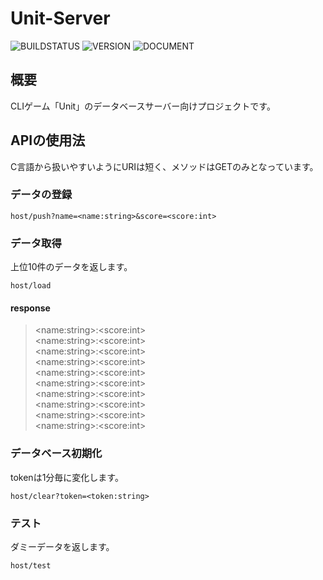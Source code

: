 # Unit-Server

![BUILDSTATUS](https://img.shields.io/badge/build-passing-success.svg) ![VERSION](https://img.shields.io/badge/version-1.0.1r-blightgreen.svg) ![DOCUMENT](https://img.shields.io/badge/documents-available-blue.svg)

## 概要

CLIゲーム「Unit」のデータベースサーバー向けプロジェクトです。

## APIの使用法

C言語から扱いやすいようにURIは短く、メソッドはGETのみとなっています。

### データの登録

```http
host/push?name=<name:string>&score=<score:int>
```

### データ取得

上位10件のデータを返します。

```http
host/load
```

#### response

> \<name:string>:\<score:int>  
> \<name:string>:\<score:int>  
> \<name:string>:\<score:int>  
> \<name:string>:\<score:int>  
> \<name:string>:\<score:int>  
> \<name:string>:\<score:int>  
> \<name:string>:\<score:int>  
> \<name:string>:\<score:int>  
> \<name:string>:\<score:int>  
> \<name:string>:\<score:int>  

### データベース初期化

tokenは1分毎に変化します。

```http
host/clear?token=<token:string>
```

### テスト

ダミーデータを返します。

```http
host/test
```